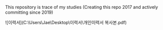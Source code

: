 This repository is trace of my studies
(Creating this repo 2017 and actively committing since 2019)

![이력서](C:\Users\Jae\Desktop\이력서\개인이력서 복사본.pdf)
